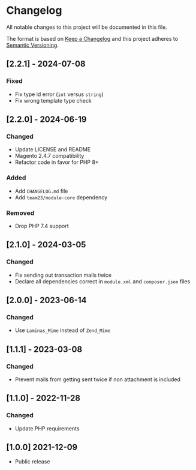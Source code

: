 # Changelog

All notable changes to this project will be documented in this file.

The format is based on [Keep a Changelog](http://keepachangelog.com/en/1.0.0/)
and this project adheres to [Semantic Versioning](http://semver.org/spec/v2.0.0.html).

## [2.2.1] - 2024-07-08

### Fixed

- Fix type id error (`int` versus `string`)
- Fix wrong template type check

## [2.2.0] - 2024-06-19

### Changed

- Update LICENSE and README
- Magento 2.4.7 compatibility
- Refactor code in favor for PHP 8+

### Added

- Add `CHANGELOG.md` file
- Add `team23/module-core` dependency

### Removed

- Drop PHP 7.4 support

## [2.1.0] - 2024-03-05

### Changed

- Fix sending out transaction mails twice
- Declare all dependencies correct in `module.xml` and `composer.json` files

## [2.0.0] - 2023-06-14

### Changed

- Use `Laminas_Mime` instead of `Zend_Mime`

## [1.1.1] - 2023-03-08

### Changed

- Prevent mails from getting sent twice if non attachment is included

## [1.1.0] - 2022-11-28

### Changed

- Update PHP requirements

## [1.0.0] 2021-12-09

- Public release
